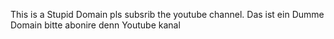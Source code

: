 This is a Stupid Domain pls subsrib the youtube channel.
Das ist ein Dumme Domain bitte abonire denn Youtube kanal

